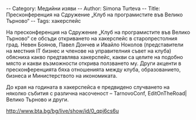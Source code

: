 -- Category: Медийни изяви
-- Author: Simona Turteva
-- Title: Пресконференция на Сдружение „Клуб на програмистите във Велико Търново“
-- Tags: хакерспейс

На пресконференция на Сдружение „Клуб на програмистите във Велико Търново“ се обсъди откриването на хакерспейс в старопрестолния град. Невен Боянов, Павел Дончев и Ивайло Ноколов (представители на местния IT бизнес и членове на управителния съвет на клуба) обясниха какво предтавлява хакерспейс, какви са целите на подобно място и какви възможности открива ползването му. Други акценти в пресконференцията бяха отношенията между клуба, образованието, бизнеса и Министерството на икономиката.

До края на годината в хакерспейса е предвидено случването на няколко събития с различна насоченост – TarnovoConf, EditOnTheRoad|Велико Търново и други.

http://www.bta.bg/bg/live/show/id/0_qpj6cs6u
